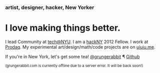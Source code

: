 
### artist, designer, hacker, New Yorker

# I love making things better.

I lead Community at <a href="http://www.techatnyu.org" class="rebus techatnyu" title="and also 'swiss army knife'"><span>tech@NYU</span></a>. I am a <a href="http://www.hackny.org" class="rebus hackNY" title="hackNY Summer Fellowship"><span>hackNY</span></a> 2012 Fellow. I work at <a href="http://www.twitter.com/prodaqomx" class="rebus prodaq" title="Nasdaq Product Design"><span>Prodaq</span></a>. My experimental art/design/math/code projects are on [uiuiu.me](http://www.uiuiu.me).

If you're in New York, let's get some tea! [@grungerabbit](http://www.twitter.com/grungerabbit) &para; [Github](http://www.github.com/grungerabbit)

<small>(grungerabbit.com is currently offline due to a server error. It will be back soon!)</small>